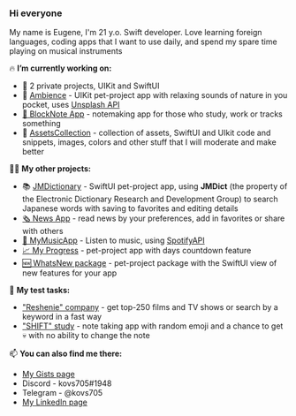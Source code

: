### Hi everyone

My name is Eugene, I'm 21 y.o. Swift developer. Love learning foreign languages, coding apps that I want to use daily, and spend my spare time playing on musical instruments

🔥 **I’m currently working on:**
 - 💊 2 private projects, UIKit and SwiftUI
 - 🌿 [Ambience](https://github.com/kovs705/Ambience) - UIKit pet-project app with relaxing sounds of nature in you pocket, uses [Unsplash API](https://unsplash.com/developers)
 - [📓 BlockNote App](https://github.com/kovs705/BlockNote-app) - notemaking app for those who study, work or tracks something
 - 💅 [AssetsCollection](https://github.com/kovs705/AssetsCollection) - collection of assets, SwiftUI and UIkit code and snippets, images, colors and other stuff that I will moderate and make better


🙋‍♂️ **My other projects:**
 - 📚 [JMDictionary](https://github.com/kovs705/JMDictionary) - SwiftUI pet-project app, using **JMDict** (the property of the Electronic Dictionary Research and Development Group) to search Japanese words with saving to favorites and editing details
 - [🗞 News App](https://github.com/kovs705/NewsToDay) - read news by your preferences, add in favorites or share with others
 - [🎵 MyMusicApp](https://github.com/anmikhailov/MyMusicApp) - Listen to music, using [SpotifyAPI](https://developer.spotify.com/documentation/web-api)
 - [📈 My Progress](https://github.com/kovs705/My-progress) - pet-project app with days countdown feature
 - [🆕 WhatsNew package](https://github.com/kovs705/WhatsNewPack) - pet-project package with the SwiftUI view of new features for your app

🧐 **My test tasks:**
 - ["Reshenie" company](https://github.com/kovs705/Reshenie-Test) - get top-250 films and TV shows or search by a keyword in a fast way
 - ["SHIFT" study](https://github.com/kovs705/CFTtest) - note taking app with random emoji and a chance to get 💀 with no ability to change the note

📫 **You can also find me there:**
 - [My Gists page](https://gist.github.com/kovs705)
 - Discord - kovs705#1948
 - Telegram - @kovs705
 - [My LinkedIn page](https://LinkedIn.com/kovs705)
